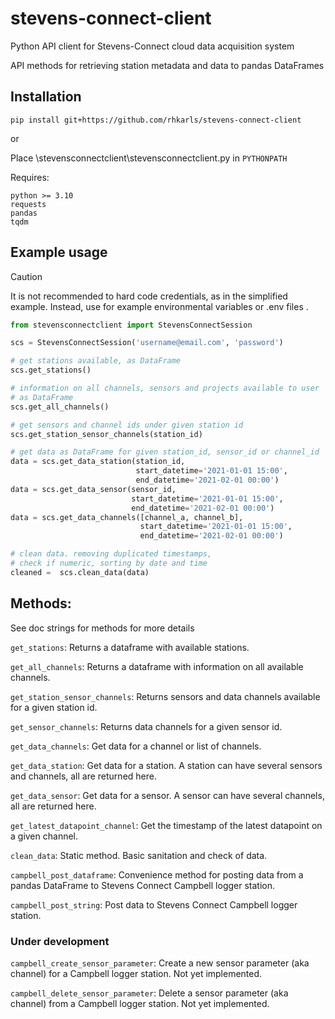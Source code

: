 # stevens-connect-client
Python API client for Stevens-Connect cloud data acquisition system

API methods for retrieving station metadata and data to pandas DataFrames

## Installation

    pip install git+https://github.com/rhkarls/stevens-connect-client
	
or

Place \stevensconnectclient\stevensconnectclient.py in `PYTHONPATH`

Requires:

    python >= 3.10
    requests
    pandas
    tqdm

## Example usage

> [!CAUTION]
> It is not recommended to hard code credentials, as in the simplified example. Instead, use for example environmental 
> variables or .env files .

```python
from stevensconnectclient import StevensConnectSession

scs = StevensConnectSession('username@email.com', 'password')

# get stations available, as DataFrame
scs.get_stations()

# information on all channels, sensors and projects available to user
# as DataFrame
scs.get_all_channels()

# get sensors and channel ids under given station id
scs.get_station_sensor_channels(station_id)

# get data as DataFrame for given station_id, sensor_id or channel_id
data = scs.get_data_station(station_id,
                            start_datetime='2021-01-01 15:00',
                            end_datetime='2021-02-01 00:00')
data = scs.get_data_sensor(sensor_id,
                           start_datetime='2021-01-01 15:00',
                           end_datetime='2021-02-01 00:00')
data = scs.get_data_channels([channel_a, channel_b],
                             start_datetime='2021-01-01 15:00',
                             end_datetime='2021-02-01 00:00')

# clean data. removing duplicated timestamps,
# check if numeric, sorting by date and time
cleaned =  scs.clean_data(data)
```

## Methods:

See doc strings for methods for more details

`get_stations`: Returns a dataframe with available stations.

`get_all_channels`: Returns a dataframe with information on all available channels.

`get_station_sensor_channels`: Returns sensors and data channels available for a given station id.

`get_sensor_channels`: Returns data channels for a given sensor id.

`get_data_channels`: Get data for a channel or list of channels.

`get_data_station`: Get data for a station. A station can have several sensors and channels, all are returned here.

`get_data_sensor`: Get data for a sensor. A sensor can have several channels, all are returned here.

`get_latest_datapoint_channel`: Get the timestamp of the latest datapoint on a given channel.

`clean_data`: Static method. Basic sanitation and check of data.

`campbell_post_dataframe`: Convenience method for posting data from a pandas DataFrame to Stevens Connect Campbell logger station.

`campbell_post_string`: Post data to Stevens Connect Campbell logger station.

### Under development

`campbell_create_sensor_parameter`: Create a new sensor parameter (aka channel) for a Campbell logger station. Not yet implemented.

`campbell_delete_sensor_parameter`: Delete a sensor parameter (aka channel) from a Campbell logger station. Not yet implemented.